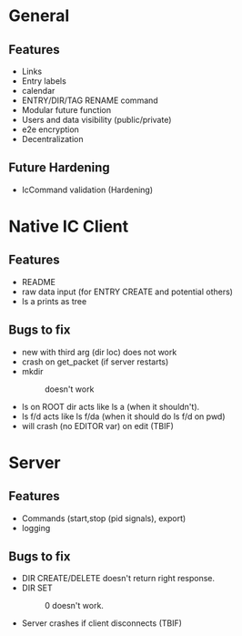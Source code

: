 # General
## Features
* Links
* Entry labels
* calendar
* ENTRY/DIR/TAG RENAME command
* Modular future function
* Users and data visibility (public/private)
* e2e encryption
* Decentralization
## Future Hardening
* IcCommand validation (Hardening)

# Native IC Client
## Features
* README
* raw data input (for ENTRY CREATE and potential others)
* ls a prints as tree
## Bugs to fix
* new with third arg (dir loc) does not work
* crash on get\_packet (if server restarts)
* mkdir <name> <dir id> doesn't work
* ls on ROOT dir acts like ls a (when it shouldn't).
* ls f/d acts like ls f/da (when it should do ls f/d on pwd)
* will crash (no EDITOR var) on edit (TBIF)

# Server
## Features
* Commands (start,stop (pid signals), export)
* logging 
## Bugs to fix
* DIR CREATE/DELETE doesn't return right response.
* DIR SET <DIR ID> 0 doesn't work.
* Server crashes if client disconnects (TBIF)
